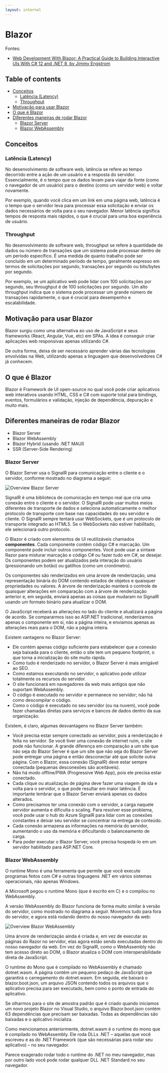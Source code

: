 ```yaml
---
layout: internal
---
```


# Blazor

Fontes:

* [Web Development With Blazor: A Practical Guide to Building Interactive UIs With C# 12 and .NET 8, by Jimmy Engstrom](https://www.amazon.com/Web-Development-Blazor-practical-interactive/dp/1835465919#:~:text=Web%20Development%20with%20Blazor%20is%20your%20essential%20guide%20to%20building)

## Table of contents

<!-- TOC start (generated with https://github.com/derlin/bitdowntoc) -->

* [Conceitos](#conceitos)
  * [Latência (Latency)](#latência-latency)
  * [Throughput](#throughput)
* [Motivação para usar Blazor](#motivação-para-usar-blazor)
* [O que é Blazor](#o-que-é-blazor)
* [Diferentes maneiras de rodar Blazor](#diferentes-maneiras-de-rodar-blazor)
  * [Blazor Server](#blazor-server)
  * [Blazor WebAssembly](#blazor-webassembly)

<!-- TOC end -->

<!-- TOC --><a name="conceitos"></a>

## Conceitos

<!-- TOC --><a name="latência-latency"></a>

### Latência (Latency)

No desenvolvimento de software web, latência se refere ao tempo decorrido entre a ação de um usuário e a resposta do servidor. Essencialmente, é o tempo que os dados levam para viajar da fonte (como o navegador de um usuário) para o destino (como um servidor web) e voltar novamente.

Por exemplo, quando você clica em um link em uma página web, latência é o tempo que o servidor leva para processar essa solicitação e enviar os dados necessários de volta para o seu navegador. Menor latência significa tempos de resposta mais rápidos, o que é crucial para uma boa experiência de usuário.

<!-- TOC --><a name="throughput"></a>

### Throughput

No desenvolvimento de software web, throughput se refere à quantidade de dados ou número de transações que um sistema pode processar dentro de um período específico. É uma medida de quanto trabalho pode ser concluído em um determinado período de tempo, geralmente expresso em termos de solicitações por segundo, transações por segundo ou bits/bytes por segundo.

Por exemplo, se um aplicativo web pode lidar com 100 solicitações por segundo, seu throughput é de 100 solicitações por segundo. Um alto throughput indica que o sistema pode processar um grande número de transações rapidamente, o que é crucial para desempenho e escalabilidade.

<!-- TOC --><a name="motivação-para-usar-blazor"></a>

## Motivação para usar Blazor

Blazor surgiu como uma alternativa ao uso de JavaScript e seus frameworks (React, Angular, Vue, etc) em SPAs. A idea é conseguir criar aplicações web responsivas apenas utilizando C#.

De outra forma, deixa de ser necessário aprender várias das tecnologias envolvidas na Web, utilizando apenas a linguagem que desenvolvedores C# já conhecem.

<!-- TOC --><a name="o-que-é-blazor"></a>

## O que é Blazor

Blazor é Framework de UI open-source no qual você pode criar aplicativos web interativos usando HTML, CSS e C# com suporte total para bindings, eventos, formulários e validação, injeção de dependência, depuração e muito mais.

<!-- TOC --><a name="diferentes-maneiras-de-rodar-blazor"></a>

## Diferentes maneiras de rodar Blazor

* Blazor Server
* Blazor WebAssembly
* Blazor Hybrid (usando .NET MAUI)
* SSR (Server-Side Rendering)

<!-- TOC --><a name="blazor-server"></a>

### Blazor Server

O Blazor Server usa o SignalR para comunicação entre o cliente e o servidor, conforme mostrado no diagrama a seguir:

![Overview Blazor Server](./img/OverviewBlazorServer.png)

SignalR é uma biblioteca de comunicação em tempo real que cria uma conexão entre o cliente e o servidor. O SignalR pode usar muitos meios diferentes de transporte de dados e seleciona automaticamente o melhor protocolo de transporte com base nas capacidades do seu servidor e cliente. O SignalR sempre tentará usar WebSockets, que é um protocolo de transporte integrado ao HTML5. Se o WebSockets não estiver habilitado, ele selecionará outro protocolo.

O Blazor é criado com elementos de UI reutilizáveis ​​chamados **componentes**. Cada componente contém código C# e marcação. Um componente
pode incluir outros componentes. Você pode usar a sintaxe Razor para misturar marcação e código C# ou fazer tudo em C#, se desejar. Os componentes podem ser atualizados pela interação do usuário (pressionando um botão) ou gatilhos (como um cronômetro).

Os componentes são renderizados em uma árvore de renderização, uma representação binária do DOM contendo estados de objetos e quaisquer propriedades ou valores. A árvore de renderização manterá o controle de quaisquer alterações em comparação com a árvore de renderização anterior e, em seguida, enviará apenas as coisas que mudaram no SignalR usando um formato binário para atualizar o DOM.

O JavaScript receberá as alterações no lado do cliente e atualizará a página de acordo. Se compararmos isso ao ASP.NET tradicional, renderizamos apenas o componente em si, não a página inteira, e enviamos apenas as alterações reais para o DOM, não a página inteira.

Existem vantagens no Blazor Server:

* Ele contém apenas código suficiente para estabelecer que a conexão seja baixada para o cliente, então o site tem um pequeno footprint, o que torna a inicialização do site muito rápida.
* Como tudo é renderizado no servidor, o Blazor Server é mais amigável ao SEO.
* Como estamos executando no servidor, o aplicativo pode utilizar totalmente os recursos do servidor.
* O site funcionará em navegadores da web mais antigos que não suportam WebAssembly.
* O código é executado no servidor e permanece no servidor; não há como descompilar o código.
* Como o código é executado no seu servidor (ou na nuvem), você pode fazer chamadas diretas para serviços e bancos de dados dentro da sua organização.

Existem, é claro, algumas desvantagens no Blazor Server também:

* Você precisa estar sempre conectado ao servidor, pois a renderização é feita no servidor. Se você tiver uma conexão de internet ruim, o site pode não funcionar. A grande diferença em comparação a um site que não seja do Blazor Server é que um site que não seja do Blazor Server pode entregar uma página e então desconectar até que solicite outra página. Com o Blazor, essa conexão (SignalR) deve estar sempre conectada (pequenas desconexões são aceitáveis).
* Não há modo offline/PWA (Progressive Web App), pois ele precisa estar conectado.
* Cada clique ou atualização de página deve fazer uma viagem de ida e volta para o servidor, o que pode resultar em maior latência. É importante lembrar que o Blazor Server enviará apenas os dados alterados.
* Como precisamos ter uma conexão com o servidor, a carga naquele servidor aumenta e dificulta o scaling. Para resolver esse problema, você pode usar o hub do Azure SignalR para lidar com as conexões constantes e deixar seu servidor se concentrar na entrega de conteúdo.
* Cada conexão armazena as informações na memória do servidor, aumentando o uso da memória e dificultando o balanceamento de carga.
* Para poder executar o Blazor Server, você precisa hospedá-lo em um servidor habilitado para ASP.NET Core.

<!-- TOC --><a name="blazor-webassembly"></a>

### Blazor WebAssembly

O runtime Mono é uma ferramenta que permite que você execute programas feitos com C# e outras linguagens .NET em vários sistemas operacionais, não apenas Windows.

A Microsoft pegou o runtime Mono (que é escrito em C) e o compilou no WebAssembly.

A versão WebAssembly do Blazor funciona de forma muito similar à versão do servidor, como mostrado no diagrama a seguir. Movemos tudo para fora do servidor, e agora está rodando dentro do nosso navegador da web:

![Overview Blazor WebAssembly](./img/OverviewBlazorWebAssembly.png)

Uma árvore de renderização ainda é criada e, em vez de executar as páginas do Razor no servidor, elas agora estão sendo executadas dentro do nosso navegador da web. Em vez do SignalR, como o WebAssembly não tem acesso direto ao DOM, o Blazor atualiza o DOM com interoperabilidade direta de JavaScript.

O runtime do Mono que é compilado no WebAssembly é chamado dotnet.wasm. A página contém um pequeno pedaço de JavaScript que garantirá o carregamento do dotnet.wasm. Em seguida, ele baixará o blazor.boot.json, um arquivo JSON contendo todos os arquivos que o aplicativo precisa para ser executado, bem como o ponto de entrada do aplicativo.

Se olharmos para o site de amostra padrão que é criado quando iniciamos um novo projeto Blazor no Visual Studio, o arquivo Blazor.boot.json contém 63 dependências que precisam ser baixadas. Todas as dependências são baixadas e o aplicativo inicializa.

Como mencionamos anteriormente, dotnet.wasm é o runtime do mono que é compilado no WebAssembly. Ele roda DLLs .NET – aquelas que você escreveu e as do .NET Framework (que são necessárias para rodar seu aplicativo) – no seu navegador.

Parece exagerado rodar todo o runtime do .NET no meu navegador, mas por outro lado você pode rodar qualquer DLL .NET Standard no seu navegador.
